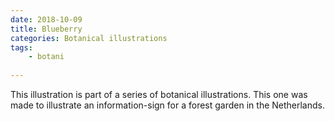 ```yaml
---
date: 2018-10-09
title: Blueberry
categories: Botanical illustrations
tags:
    - botani  
    
---
```

This illustration is part of a series of botanical illustrations. This one was made to illustrate an information-sign for a forest garden in the Netherlands.
